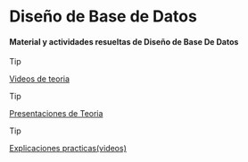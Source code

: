 # Diseño de Base de Datos
#### Material y actividades resueltas de Diseño de Base De Datos

> [!TIP]
> [Videos de teoria](https://www.youtube.com/playlist?list=PLgjP77yaDcE-t44Lfz5bGlSzHf63Od5uF)

> [!TIP]
> [Presentaciones de Teoria](https://drive.google.com/drive/mobile/folders/1_HfE-FjhlwMInBQoSAdSqrKD944sVSvj?usp=sharing)

> [!TIP]
> [Explicaciones practicas(videos)](https://drive.google.com/drive/mobile/folders/1g1bf1qewCKMTaXkAwk8eooq1tGH4CVuN)